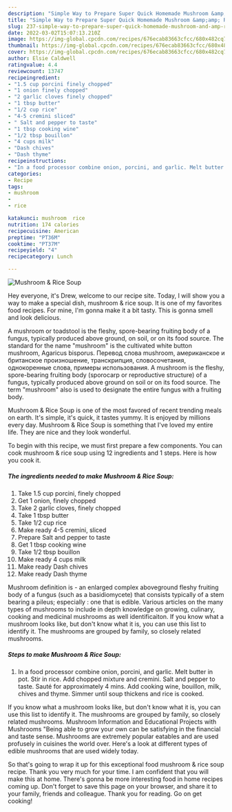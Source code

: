```yaml
---
description: "Simple Way to Prepare Super Quick Homemade Mushroom &amp;amp; Rice Soup"
title: "Simple Way to Prepare Super Quick Homemade Mushroom &amp;amp; Rice Soup"
slug: 237-simple-way-to-prepare-super-quick-homemade-mushroom-and-amp-rice-soup
date: 2022-03-02T15:07:13.210Z
image: https://img-global.cpcdn.com/recipes/676ecab83663cfcc/680x482cq70/mushroom-rice-soup-recipe-main-photo.jpg
thumbnail: https://img-global.cpcdn.com/recipes/676ecab83663cfcc/680x482cq70/mushroom-rice-soup-recipe-main-photo.jpg
cover: https://img-global.cpcdn.com/recipes/676ecab83663cfcc/680x482cq70/mushroom-rice-soup-recipe-main-photo.jpg
author: Elsie Caldwell
ratingvalue: 4.4
reviewcount: 13747
recipeingredient:
- "1.5 cup porcini finely chopped"
- "1 onion finely chopped"
- "2 garlic cloves finely chopped"
- "1 tbsp butter"
- "1/2 cup rice"
- "4-5 cremini sliced"
- " Salt and pepper to taste"
- "1 tbsp cooking wine"
- "1/2 tbsp bouillon"
- "4 cups milk"
- "Dash chives"
- "Dash thyme"
recipeinstructions:
- "In a food processor combine onion, porcini, and garlic. Melt butter in pot. Stir in rice. Add chopped mixture and cremini. Salt and pepper to taste. Sauté for approximately 4 mins. Add cooking wine, bouillon, milk, chives and thyme. Simmer until soup thickens and rice is cooked."
categories:
- Recipe
tags:
- mushroom
- 
- rice

katakunci: mushroom  rice 
nutrition: 174 calories
recipecuisine: American
preptime: "PT36M"
cooktime: "PT37M"
recipeyield: "4"
recipecategory: Lunch

---
```



![Mushroom &amp; Rice Soup](https://img-global.cpcdn.com/recipes/676ecab83663cfcc/680x482cq70/mushroom-rice-soup-recipe-main-photo.jpg)

Hey everyone, it's Drew, welcome to our recipe site. Today, I will show you a way to make a special dish, mushroom &amp; rice soup. It is one of my favorites food recipes. For mine, I'm gonna make it a bit tasty. This is gonna smell and look delicious.

A mushroom or toadstool is the fleshy, spore-bearing fruiting body of a fungus, typically produced above ground, on soil, or on its food source. The standard for the name &#34;mushroom&#34; is the cultivated white button mushroom, Agaricus bisporus. Перевод слова mushroom, американское и британское произношение, транскрипция, словосочетания, однокоренные слова, примеры использования. A mushroom is the fleshy, spore-bearing fruiting body (sporocarp or reproductive structure) of a fungus, typically produced above ground on soil or on its food source. The term &#34;mushroom&#34; also is used to designate the entire fungus with a fruiting body.

Mushroom &amp; Rice Soup is one of the most favored of recent trending meals on earth. It's simple, it's quick, it tastes yummy. It is enjoyed by millions every day. Mushroom &amp; Rice Soup is something that I've loved my entire life. They are nice and they look wonderful.


To begin with this recipe, we must first prepare a few components. You can cook mushroom &amp; rice soup using 12 ingredients and 1 steps. Here is how you cook it.

<!--inarticleads1-->

##### The ingredients needed to make Mushroom &amp; Rice Soup:

1. Take 1.5 cup porcini, finely chopped
1. Get 1 onion, finely chopped
1. Take 2 garlic cloves, finely chopped
1. Take 1 tbsp butter
1. Take 1/2 cup rice
1. Make ready 4-5 cremini, sliced
1. Prepare  Salt and pepper to taste
1. Get 1 tbsp cooking wine
1. Take 1/2 tbsp bouillon
1. Make ready 4 cups milk
1. Make ready Dash chives
1. Make ready Dash thyme


Mushroom definition is - an enlarged complex aboveground fleshy fruiting body of a fungus (such as a basidiomycete) that consists typically of a stem bearing a pileus; especially : one that is edible. Various articles on the many types of mushrooms to include in depth knowledge on growing, culinary, cooking and medicinal mushrooms as well identificaiton. If you know what a mushroom looks like, but don&#39;t know what it is, you can use this list to identify it. The mushrooms are grouped by family, so closely related mushrooms. 

<!--inarticleads2-->

##### Steps to make Mushroom &amp; Rice Soup:

1. In a food processor combine onion, porcini, and garlic. Melt butter in pot. Stir in rice. Add chopped mixture and cremini. Salt and pepper to taste. Sauté for approximately 4 mins. Add cooking wine, bouillon, milk, chives and thyme. Simmer until soup thickens and rice is cooked.


If you know what a mushroom looks like, but don&#39;t know what it is, you can use this list to identify it. The mushrooms are grouped by family, so closely related mushrooms. Mushroom Information and Educational Projects with Mushrooms &#34;Being able to grow your own can be satisfying in the financial and taste sense. Mushrooms are extremely popular eatables and are used profusely in cuisines the world over. Here&#39;s a look at different types of edible mushrooms that are used widely today. 

So that's going to wrap it up for this exceptional food mushroom &amp; rice soup recipe. Thank you very much for your time. I am confident that you will make this at home. There's gonna be more interesting food in home recipes coming up. Don't forget to save this page on your browser, and share it to your family, friends and colleague. Thank you for reading. Go on get cooking!
